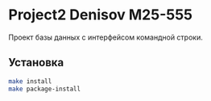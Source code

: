 # Project2 Denisov M25-555

Проект базы данных с интерфейсом командной строки.

## Установка

```bash
make install
make package-install
